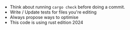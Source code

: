 - Think about running `cargo check` before doing a commit.
- Write / Update tests for files you're editing
- Always propose ways to optimise
- This code is using rust edition 2024